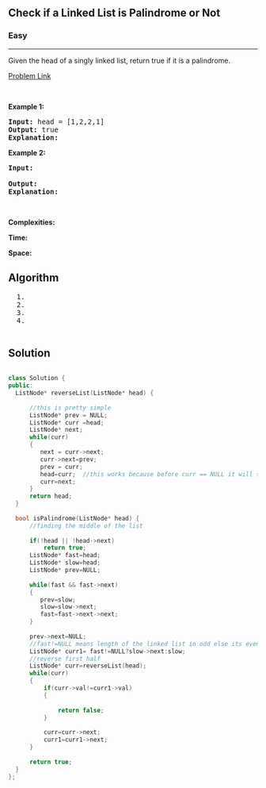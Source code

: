 <h2>Check if a Linked List is Palindrome or Not</h2>
<h3>Easy</h3><hr>
<div><p>
  
Given the head of a singly linked list, return true if it is a palindrome.
 
</p>


[Problem Link](https://leetcode.com/problems/palindrome-linked-list/)

<p>&nbsp;</p>
<p><strong>Example 1:</strong></p>

      
 
<pre><strong>Input:</strong> head = [1,2,2,1]
<strong>Output:</strong> true
<strong>Explanation:</strong> 
</pre>

<p><strong>Example 2:</strong></p>

<pre><strong>Input:</strong> 
     
<strong>Output:</strong> 
<strong>Explanation:</strong> 
</pre>

<p>&nbsp;</p>
<p><strong>Complexities:</strong></p>
<strong>Time:</strong> 
  
<strong>Space:</strong> 
  <h2> Algorithm </h2>
 <pre>
  1. 
  2.
  3. 
  4. 
  </pre>
  <h2> Solution </h2>
  
  ``` c++ 

class Solution {
public:
    ListNode* reverseList(ListNode* head) {
        
        //this is pretty simple   
        ListNode* prev = NULL; 
        ListNode* curr =head;
        ListNode* next;
        while(curr)
        {
           next = curr->next;
           curr->next=prev;
           prev = curr;
           head=curr;  //this works because before curr == NULL it will store value of last element
           curr=next;
        } 
        return head;
    }
    
    bool isPalindrome(ListNode* head) {
        //finding the middle of the list
        
        if(!head || !head->next)
            return true;
        ListNode* fast=head;
        ListNode* slow=head;
        ListNode* prev=NULL;
        
        while(fast && fast->next)
        {
           prev=slow;
           slow=slow->next;
           fast=fast->next->next;
        }
       
        prev->next=NULL;
        //fast!=NULL means length of the linked list in odd else its even
        ListNode* curr1= fast!=NULL?slow->next:slow;
        //reverse first half
        ListNode* curr=reverseList(head);
        while(curr)
        {  
            if(curr->val!=curr1->val)
            {
                
                return false;
            }
            
            curr=curr->next;
            curr1=curr1->next;
        }
        
        return true;
    }
};
  ```
</div>
